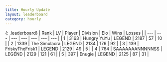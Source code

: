 ```yaml
---
title: Hourly Update
layout: leaderboard
category: hourly
---
```


{: .leaderboard}
| Rank | LV | Player | Division | Elo | Wins | Losses |
| --- | --- | --- | --- | --- | --- | --- |
| <span data-change="0">1</span> | 3163 | <span title="ID: 164871">Hungry YuYu</span> | LEGEND | <span data-change="15">2187</span> | <span data-change="3">57</span> | <span data-change="0">10</span> |
| <span data-change="0">2</span> | 1339 | <span title="ID: 366840">The Simulacra</span> | LEGEND | <span data-change="0">2134</span> | <span data-change="0">176</span> | <span data-change="0">92</span> |
| <span data-change="0">3</span> | 139 | <span title="ID: 196788">FriskyTheFrisk1</span> | LEGEND | <span data-change="0">2129</span> | <span data-change="0">49</span> | <span data-change="0">5</span> |
| <span data-change="0">4</span> | 764 | <span title="ID: 174294">SAAAAAAANNNNNSS</span> | LEGEND | <span data-change="0">2129</span> | <span data-change="0">121</span> | <span data-change="0">61</span> |
| <span data-change="0">5</span> | 397 | <span title="ID: 623502">Enugie</span> | LEGEND | <span data-change="0">2125</span> | <span data-change="0">87</span> | <span data-change="0">31</span> |
